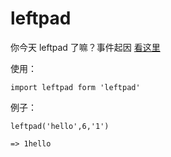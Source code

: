 # leftpad
你今天 leftpad 了嘛？事件起因 [看这里](https://medium.com/@azerbike/i-ve-just-liberated-my-modules-9045c06be67c#.b6xzn8r6w)

使用：
```
import leftpad form 'leftpad'
```

例子：
```
leftpad('hello',6,'1')

=> 1hello
```
